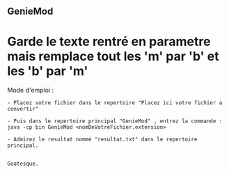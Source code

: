 ## GenieMod

# Garde le texte rentré en parametre mais remplace tout les 'm' par 'b' et les 'b' par 'm'

Mode d'emploi :  
   
    - Placez votre fichier dans le repertoire "Placez ici votre fichier a convertir"  

    - Puis dans le repertoire principal "GenieMod" , entrez la commande : java -cp bin GenieMod <nomDeVotreFichier.extension>  

    - Admirez le resultat nommé "resultat.txt" dans le repertoire principal.  


    Goatesque.
